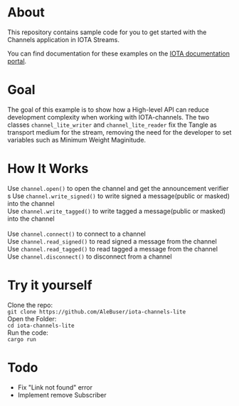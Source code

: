 # About

This repository contains sample code for you to get started with the Channels application in IOTA Streams.

You can find documentation for these examples on the [IOTA documentation portal](https://docs.iota.org/docs/channels/introduction/get-started.md).

# Goal
The goal of this example is to show how a High-level API can reduce development complexity when working with IOTA-channels.
The two classes `channel_lite_writer` and `channel_lite_reader` fix the Tangle as transport medium for the stream, removing the need for the developer to set variables such as Minimum Weight Maginitude. 

# How It Works

Use `channel.open()` to open the channel and get the announcement verifier <br />s
Use `channel.write_signed()` to write signed a message(public or masked) into the channel <br />
Use `channel.write_tagged()` to write tagged a message(public or masked) into the channel <br />
<br />
Use `channel.connect()` to connect to a channel<br />
Use `channel.read_signed()` to read signed a message from the channel<br />
Use `channel.read_tagged()` to read tagged a message from the channel<br />
Use `channel.disconnect()` to disconnect from a channel<br />

# Try it yourself
Clone the repo: <br />
`git clone https://github.com/AleBuser/iota-channels-lite`<br />
Open the Folder:<br />
`cd iota-channels-lite`<br />
Run the code:<br />
`cargo run`<br />

# Todo
- Fix "Link not found" error <br />
- Implement remove Subscriber <br />
